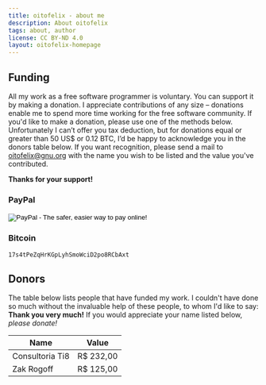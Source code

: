```yaml
---
title: oitofelix - about me
description: About oitofelix
tags: about, author
license: CC BY-ND 4.0
layout: oitofelix-homepage
---
```

## Funding

All my work as a free software programmer is voluntary.  You can
support it by making a donation.  I appreciate contributions of any
size – donations enable me to spend more time working for the free
software community.  If you'd like to make a donation, please use one
of the methods below.  Unfortunately I can’t offer you tax deduction,
but for donations equal or greater than 50 US$ or 0.12 BTC, I’d be
happy to acknowledge you in the donors table below.  If you want
recognition, please send a mail to
[oitofelix@gnu.org](mailto:oitofelix@gnu.org) with the name you wish
to be listed and the value you've contributed.

__Thanks for your support!__


### PayPal

<form action="https://www.paypal.com/cgi-bin/webscr" method="post" target="_top">
<input type="hidden" name="cmd" value="_s-xclick">
<input type="hidden" name="hosted_button_id" value="PHX5747DHDXB8">
<input type="image" src="https://www.paypalobjects.com/en_US/i/btn/btn_donateCC_LG.gif" border="0" name="submit" alt="PayPal - The safer, easier way to pay online!">
<img alt="" border="0" src="https://www.paypalobjects.com/pt_BR/i/scr/pixel.gif" width="1" height="1">
</form>


### Bitcoin

<p id="bitcoin-address">
<code>17s4tPeZqHrKGpLyhSmoWciD2po8RCbAxt</code>
</p>


## Donors

The table below lists people that have funded my work.  I couldn't
have done so much without the invaluable help of these people, to whom
I'd like to say: __Thank you very much!__ If you would appreciate your
name listed below, _please donate!_

Name | Value
-----|------
Consultoria Ti8 | R$ 232,00
Zak Rogoff | R$ 125,00
